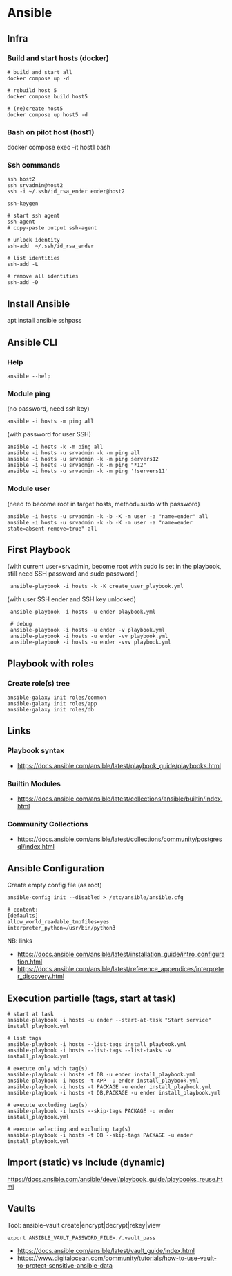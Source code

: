# Ansible

## Infra

### Build and start hosts (docker)
```
# build and start all
docker compose up -d

# rebuild host 5
docker compose build host5

# (re)create host5
docker compose up host5 -d
```


### Bash on pilot host (host1)
docker compose exec -it host1 bash

### Ssh commands
```
ssh host2
ssh srvadmin@host2
ssh -i ~/.ssh/id_rsa_ender ender@host2

ssh-keygen

# start ssh agent
ssh-agent
# copy-paste output ssh-agent

# unlock identity
ssh-add  ~/.ssh/id_rsa_ender

# list identities
ssh-add -L 

# remove all identities
ssh-add -D

```

## Install Ansible
apt install ansible sshpass

## Ansible CLI
### Help
`ansible --help`

### Module ping
(no password, need ssh key)

```
ansible -i hosts -m ping all
```

(with password for user SSH)
```
ansible -i hosts -k -m ping all
ansible -i hosts -u srvadmin -k -m ping all
ansible -i hosts -u srvadmin -k -m ping servers12
ansible -i hosts -u srvadmin -k -m ping "*12"
ansible -i hosts -u srvadmin -k -m ping '!servers11'
```

### Module user
(need to become root in target hosts, method=sudo with password)
```
ansible -i hosts -u srvadmin -k -b -K -m user -a "name=ender" all
ansible -i hosts -u srvadmin -k -b -K -m user -a "name=ender state=absent remove=true" all
```

## First Playbook
(with current user=srvadmin, become root with sudo is set in the playbook, still need SSH password and sudo password )
```
 ansible-playbook -i hosts -k -K create_user_playbook.yml
 ```

(with user SSH ender and SSH key unlocked)
```
 ansible-playbook -i hosts -u ender playbook.yml

 # debug
 ansible-playbook -i hosts -u ender -v playbook.yml
 ansible-playbook -i hosts -u ender -vv playbook.yml
 ansible-playbook -i hosts -u ender -vvv playbook.yml
 ```

 ## Playbook with roles
 ### Create role(s) tree
 ```
ansible-galaxy init roles/common
ansible-galaxy init roles/app
ansible-galaxy init roles/db
 ```

 ## Links
 ### Playbook syntax
 - https://docs.ansible.com/ansible/latest/playbook_guide/playbooks.html
 ### Builtin Modules
 - https://docs.ansible.com/ansible/latest/collections/ansible/builtin/index.html
 ### Community Collections
 - https://docs.ansible.com/ansible/latest/collections/community/postgresql/index.html

 ## Ansible Configuration

 Create empty config file (as root)

 ```
 ansible-config init --disabled > /etc/ansible/ansible.cfg

# content:
[defaults]
allow_world_readable_tmpfiles=yes
interpreter_python=/usr/bin/python3

 ```

NB: links
- https://docs.ansible.com/ansible/latest/installation_guide/intro_configuration.html
- https://docs.ansible.com/ansible/latest/reference_appendices/interpreter_discovery.html

## Execution partielle (tags, start at task)
```
# start at task
ansible-playbook -i hosts -u ender --start-at-task "Start service" install_playbook.yml

# list tags
ansible-playbook -i hosts --list-tags install_playbook.yml
ansible-playbook -i hosts --list-tags --list-tasks -v install_playbook.yml

# execute only with tag(s)
ansible-playbook -i hosts -t DB -u ender install_playbook.yml
ansible-playbook -i hosts -t APP -u ender install_playbook.yml
ansible-playbook -i hosts -t PACKAGE -u ender install_playbook.yml
ansible-playbook -i hosts -t DB,PACKAGE -u ender install_playbook.yml

# execute excluding tag(s)
ansible-playbook -i hosts --skip-tags PACKAGE -u ender install_playbook.yml

# execute selecting and excluding tag(s)
ansible-playbook -i hosts -t DB --skip-tags PACKAGE -u ender install_playbook.yml
```

## Import (static) vs Include (dynamic)
https://docs.ansible.com/ansible/devel/playbook_guide/playbooks_reuse.html

## Vaults
Tool: ansible-vault create|encrypt|decrypt|rekey|view

```
export ANSIBLE_VAULT_PASSWORD_FILE=./.vault_pass
```
- https://docs.ansible.com/ansible/latest/vault_guide/index.html
- https://www.digitalocean.com/community/tutorials/how-to-use-vault-to-protect-sensitive-ansible-data